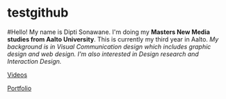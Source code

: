 testgithub
==========

#Hello!
My name is Dipti Sonawane. I'm doing my **Masters New Media studies from Aalto University**. This is currently my third year in Aalto. *My background is in Visual Communication design which includes graphic design and web design. I'm also interested in Design research and Interaction Design.*

[Videos](http://vimeo.com/dipti/)
    
[Portfolio](http://dipti.ragadesign.in/)

